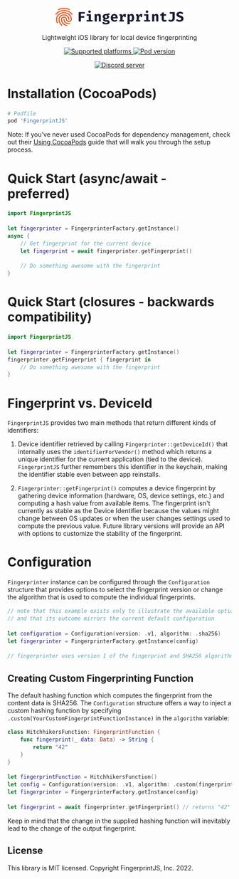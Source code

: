 <p align="center">
  <a href="https://fingerprintjs.com">
    <img src="logo.svg" alt="FingerprintJS" width="300px" />
  </a>
</p>
<p align="center">Lightweight iOS library for local device fingerprinting</p>

<p align="center">
    <a href="https://cocoapods.org/pods/FingerprintJS">
        <img src="https://img.shields.io/cocoapods/p/ios" alt="Supported platforms">
    </a>
    <a href="https://cocoapods.org/pods/FingerprintJS">
        <img src="https://img.shields.io/cocoapods/v/FingerprintJS" alt="Pod version">
    </a>
</p>

<p align="center">
  <a href="https://discord.gg/39EpE2neBg">
    <img src="https://img.shields.io/discord/852099967190433792?style=for-the-badge&label=Discord&logo=Discord&logoColor=white" alt="Discord server">
  </a>
</p>

# Installation (CocoaPods)

```ruby
# Podfile
pod 'FingerprintJS'
```

Note: If you've never used CocoaPods for dependency management, check out their [Using CocoaPods](https://guides.cocoapods.org/using/using-cocoapods.html) guide that will walk you through the setup process.

# Quick Start (async/await - preferred)

```swift
import FingerprintJS
 
let fingerprinter = FingerprinterFactory.getInstance()
async {
    // Get fingerprint for the current device
    let fingerprint = await fingerprinter.getFingerprint()
    
    // Do something awesome with the fingerprint
}
```

# Quick Start (closures - backwards compatibility)
```swift
import FingerprintJS 

let fingerprinter = FingerprinterFactory.getInstance()
fingerprinter.getFingerprint { fingerprint in
    // Do something awesome with the fingerprint
}
```

# Fingerprint vs. DeviceId

`FingerprintJS` provides two main methods that return different kinds of identifiers:

1. Device identifier retrieved by calling `Fingerprinter::getDeviceId()` that internally uses the `identifierForVendor()` method which returns a unique identifier for the current application (tied to the device). `FingerprintJS` further remembers this identifier in the keychain, making the identifier stable even between app reinstalls. 

2. `Fingerprinter::getFingerprint()` computes a device fingerprint by gathering device information (hardware, OS, device settings, etc.) and computing a  hash value from available items. The fingerprint isn't currently as stable as the Device Identifier because the values might change between OS updates or when the user changes settings used to compute the previous value. Future library versions will provide an API with options to customize the stability of the fingerprint.

# Configuration
`Fingerprinter` instance can be configured through the `Configuration` structure that provides options to select the fingerprint version or change the algorithm that is used to compute the individual fingerprints.

```swift
// note that this example exists only to illustrate the available options
// and that its outcome mirrors the current default configuration

let configuration = Configuration(version: .v1, algorithm: .sha256)
let fingerprinter = FingerprinterFactory.getInstance(config)

// fingerprinter uses version 1 of the fingerprint and SHA256 algorithm
```

## Creating Custom Fingerprinting Function
The default hashing function which computes the fingerprint from the content data is SHA256. The `Configuration` structure offers a way to inject a custom hashing function by specifying `.custom(YourCustomFingerprintFunctionInstance)` in the `algorithm` variable:

```swift
class HitchhikersFunction: FingerprintFunction {
    func fingerprint(_ data: Data) -> String {
        return "42"
    }
}

let fingerprintFunction = HitchhikersFunction()
let config = Configuration(version: .v1, algorithm: .custom(fingerprintFunction))
let fingerprinter = FingerprinterFactory.getInstance(config)

let fingerprint = await fingerprinter.getFingerprint() // returns "42"
```

Keep in mind that the change in the supplied hashing function will inevitably lead to the change of the output fingerprint.

## License
This library is MIT licensed. Copyright FingerprintJS, Inc. 2022.
